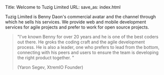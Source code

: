 Title: Welcome to Tuzig Limited
URL:
save_as: index.html

Tuzig Limited is Benny Daon's commercial avatar and the
channel through which he sells his services. We provide web and mobile development
services for agile projects and prefer to work for open source
projects.

> "I've known Benny for over 20 years and he is one of the best coders
> out there. He groks the coding craft and the agile development process.
> He is also a leader, one who prefers to lead from the bottom, connecting
> with his peers and users to ensure the team is developing the right
> product together. "
>
> (Yaron Segev, XtremIO Founder)
